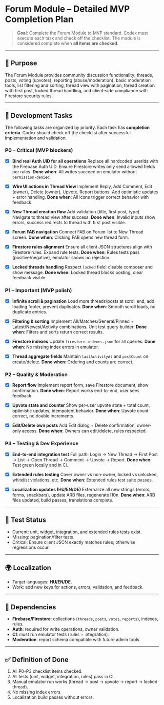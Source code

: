 # Forum Module – Detailed MVP Completion Plan

> **Goal**: Complete the Forum Module to MVP standard. Codex must execute each task and check off the checklist. The module is considered complete when **all items are checked**.

---

## 🎯 Purpose

The Forum Module provides community discussion functionality: threads, posts, voting (upvotes), reporting (abuse/moderation), basic moderation tools, list filtering and sorting, thread view with pagination, thread creation with first post, locked thread handling, and client-side compliance with Firestore security rules.

---

## 🧠 Development Tasks

The following tasks are organized by priority. Each task has **completion criteria**. Codex should check off the checklist after successful implementation and validation.

### P0 – Critical (MVP blockers)

* [x] **Bind real Auth UID for all operations**
  Replace all hardcoded userIds with the Firebase Auth UID. Ensure Firestore writes only send allowed fields per rules.
  **Done when**: All writes succeed on emulator without `permission-denied`.

* [x] **Wire UI actions in Thread View**
  Implement Reply, Add Comment, Edit (owner), Delete (owner), Upvote, Report buttons. Add optimistic updates + error handling.
  **Done when**: All icons trigger correct behavior with feedback.

* [x] **New Thread creation flow**
  Add validation (title, first post, type). Navigate to thread view after success.
  **Done when**: Invalid inputs show errors, success redirects to thread with first post visible.

* [x] **Forum FAB navigation**
  Connect FAB on Forum list to New Thread screen.
  **Done when**: Clicking FAB opens new thread form.

* [x] **Firestore rules alignment**
  Ensure all client JSON structures align with Firestore rules. Expand rule tests.
  **Done when**: Rules tests pass (positive/negative), emulator shows no rejection.

* [x] **Locked threads handling**
  Respect `locked` field: disable composer and show message.
  **Done when**: Locked thread blocks posting, clear feedback visible.

### P1 – Important (MVP polish)

* [x] **Infinite scroll & pagination**
  Load more threads/posts at scroll end, add loading footer, prevent duplicates.
  **Done when**: Smooth scroll loads, no duplicate entries.

* [x] **Filtering & sorting**
  Implement All/Matches/General/Pinned + Latest/Newest/Activity combinations. Unit test query builder.
  **Done when**: Filters and sorts return correct results.

* [x] **Firestore indexes**
  Update `firestore.indexes.json` for all queries.
  **Done when**: No missing index errors in emulator.

* [x] **Thread aggregate fields**
  Maintain `lastActivityAt` and `postCount` on create/delete.
  **Done when**: Ordering and counts are correct.

### P2 – Quality & Moderation

* [x] **Report flow**
  Implement report form, save Firestore document, show confirmation.
  **Done when**: Report works end-to-end, user sees feedback.

* [x] **Upvote state and counter**
  Show per-user upvote state + total count, optimistic updates, idempotent behavior.
  **Done when**: Upvote count correct, no double increments.

* [x] **Edit/Delete own posts**
  Add Edit dialog + Delete confirmation, owner-only access.
  **Done when**: Owners can edit/delete, rules respected.

### P3 – Testing & Dev Experience

* [x] **End-to-end integration test**
  Full path: Login → New Thread → First Post → List → Open Thread → Comment → Upvote → Report.
  **Done when**: Test green locally and in CI.

* [x] **Extended rules testing**
  Cover owner vs non-owner, locked vs unlocked, whitelist violations, etc.
  **Done when**: Extended rules test suite passes.

* [x] **Localization updates (HU/EN/DE)**
  Externalize all new strings (errors, forms, snackbars), update ARB files, regenerate l10n.
  **Done when**: ARB files updated, build passes, translations complete.

---

## 🧪 Test Status

* Current: unit, widget, integration, and extended rules tests exist.
* Missing: pagination/filter tests.
* Critical: Ensure client JSON exactly matches rules; otherwise regressions occur.

---

## 🌍 Localization

* Target languages: **HU/EN/DE**.
* Work: add new keys for actions, errors, validation, and feedback.

---

## 📎 Dependencies

* **Firebase/Firestore**: collections (`threads`, `posts`, `votes`, `reports`), indexes, rules.
* **Auth**: required for write operations, owner validation.
* **CI**: must run emulator tests (rules + integration).
* **Moderation**: report schema compatible with future admin tools.

---

## ✅ Definition of Done

1. All P0–P3 checklist items checked.
2. All tests (unit, widget, integration, rules) pass in CI.
3. Manual emulator run works (thread → post → upvote → report → locked thread).
4. No missing index errors.
5. Localization build passes without errors.
